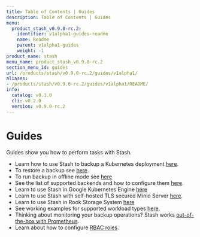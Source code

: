 ```yaml
---
title: Table of Contents | Guides
description: Table of Contents | Guides
menu:
  product_stash_v0.9.0-rc.2:
    identifier: v1alpha1-guides-readme
    name: Readme
    parent: v1alpha1-guides
    weight: -1
product_name: stash
menu_name: product_stash_v0.9.0-rc.2
section_menu_id: guides
url: /products/stash/v0.9.0-rc.2/guides/v1alpha1/
aliases:
- /products/stash/v0.9.0-rc.2/guides/v1alpha1/README/
info:
  catalog: v0.1.0
  cli: v0.2.0
  version: v0.9.0-rc.2
---
```


# Guides

Guides show you how to perform tasks with Stash.

- Learn how to use Stash to backup a Kubernetes deployment [here](/products/stash/v0.9.0-rc.2/guides/v1alpha1/backup).
- To restore a backup see [here](/products/stash/v0.9.0-rc.2/guides/v1alpha1/restore).
- To run backup in offline mode see [here](/products/stash/v0.9.0-rc.2/guides/v1alpha1/offline_backup)
- See the list of supported backends and how to configure them [here](/products/stash/v0.9.0-rc.2/guides/v1alpha1/backends/overview).
- Learn to use Stash in Google Kubernetes Engine [here](/products/stash/v0.9.0-rc.2/guides/v1alpha1/platforms/gke)
- Learn to use Stash with self-hosted TLS secured Minio Server [here](/products/stash/v0.9.0-rc.2/guides/v1alpha1/platforms/minio).
- Learn to use Stash in Rook Storage System [here](/products/stash/v0.9.0-rc.2/guides/v1alpha1/platforms/rook)
- See working examples for supported workload types [here](/products/stash/v0.9.0-rc.2/guides/v1alpha1/workloads).
- Thinking about monitoring your backup operations? Stash works [out-of-the-box with Prometheus](/products/stash/v0.9.0-rc.2/guides/v1alpha1/monitoring/overview).
- Learn about how to configure [RBAC roles](/products/stash/v0.9.0-rc.2/guides/v1alpha1/rbac).
